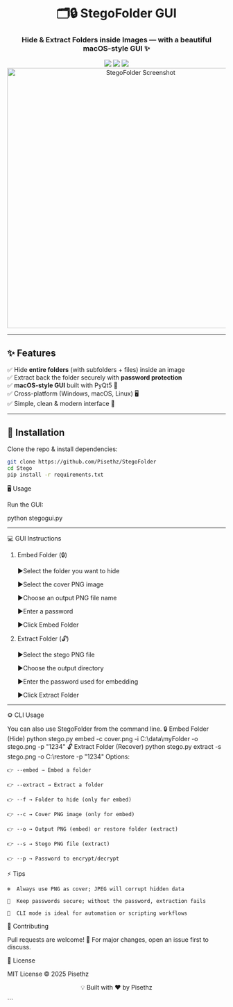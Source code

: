 <div align="center">

# 🗂️🔒 StegoFolder GUI
### Hide & Extract Folders inside Images — with a beautiful macOS-style GUI ✨

<img src="https://img.shields.io/badge/Python-3.10+-blue?style=for-the-badge&logo=python" />
<img src="https://img.shields.io/badge/PyQt5-GUI-orange?style=for-the-badge&logo=qt" />
<img src="https://img.shields.io/github/license/openai/openai-cookbook?style=for-the-badge" />

<img src="https://raw.githubusercontent.com/yourusername/StegoFolder/main/docs/screenshot.png" width="600" alt="StegoFolder Screenshot"/>

</div>

---

## ✨ Features

✅ Hide **entire folders** (with subfolders + files) inside an image  
✅ Extract back the folder securely with **password protection**  
✅ **macOS-style GUI** built with PyQt5 🎨  
✅ Cross-platform (Windows, macOS, Linux) 🖥️  
✅ Simple, clean & modern interface 💎  

---

## 🚀 Installation

Clone the repo & install dependencies:

```bash
git clone https://github.com/Pisethz/StegoFolder
cd Stego
pip install -r requirements.txt

```

🖥️ Usage

Run the GUI:

python stegogui.py

---
💻 GUI Instructions

1. Embed Folder (🔒)

    ▶️Select the folder you want to hide

    ▶️Select the cover PNG image

    ▶️Choose an output PNG file name

    ▶️Enter a password

    ▶️Click Embed Folder

2. Extract Folder (🔓)

    ▶️Select the stego PNG file

    ▶️Choose the output directory

    ▶️Enter the password used for embedding

    ▶️Click Extract Folder
---
⚙️ CLI Usage

You can also use StegoFolder from the command line.
🔒  Embed Folder (Hide)
python stego.py embed -c cover.png -i C:\data\myFolder -o stego.png -p "1234"
🔓  Extract Folder (Recover)
python stego.py extract -s stego.png -o C:\restore -p "1234"
Options:

    👉 --embed → Embed a folder

    👉 --extract → Extract a folder

    👉 --f → Folder to hide (only for embed)

    👉 --c → Cover PNG image (only for embed)

    👉 --o → Output PNG (embed) or restore folder (extract)

    👉 --s → Stego PNG file (extract)

    👉 --p → Password to encrypt/decrypt

⚡ Tips

    ❄️  Always use PNG as cover; JPEG will corrupt hidden data

    🔑  Keep passwords secure; without the password, extraction fails

    🤖  CLI mode is ideal for automation or scripting workflows

🤝 Contributing

Pull requests are welcome! 🎉
For major changes, open an issue first to discuss.

📜 License

MIT License © 2025 Pisethz

<div align="center">

💡 Built with ❤️ by Pisethz

</div> ```